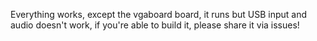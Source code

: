Everything works, except the vgaboard board, it runs but USB input and audio doesn't work, if you're able to build it, please share it via issues!
